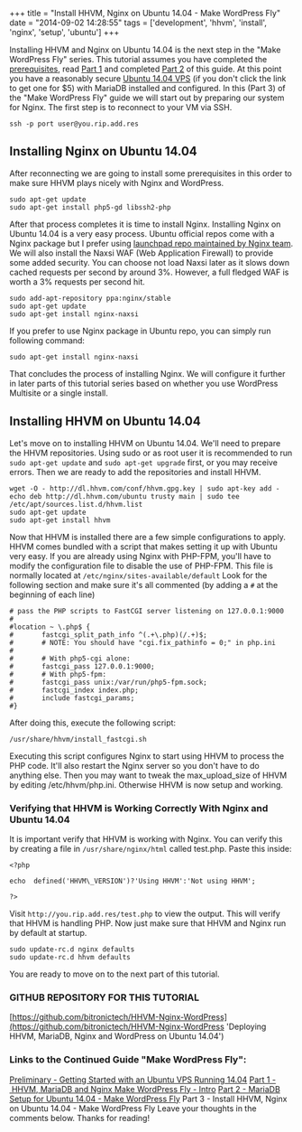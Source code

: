 +++
title = "Install HHVM, Nginx on Ubuntu 14.04 - Make WordPress Fly"
date = "2014-09-02 14:28:55"
tags = ['development', 'hhvm', 'install', 'nginx', 'setup', 'ubuntu']
+++

Installing HHVM and Nginx on Ubuntu 14.04 is the next step in the "Make
WordPress Fly" series. This tutorial assumes you have completed the
[prerequisites](http://bryanapperson.com/blog/getting-started-ubuntu-vps-running-14-04/ 'Getting Started with an Ubuntu VPS Running 14.04'),
read
[Part 1](http://bryanapperson.com/blog/intro-hhvm-mariadb-nginx-wordpress/ 'HHVM, MariaDB and Nginx Make WordPress Fly – Intro')
and completed
[Part 2](http://bryanapperson.com/blog/make-wordpress-fly-mariadb-setup-ubuntu-14/ 'MariaDB 10.1 Setup for Ubuntu 14.04 – Make WordPress Fly')
of this guide. At this point you have a reasonably secure
[Ubuntu 14.04 VPS](https://www.bitronictech.net/ubuntu-vps-hosting.php 'Ubuntu VPS Hosting') (if
you don't click the link to get one for \$5) with MariaDB installed and
configured. In this (Part 3) of the "Make WordPress Fly" guide we will start out
by preparing our system for Nginx. The first step is to reconnect to your VM via
SSH.

`ssh -p port user@you.rip.add.res`

## Installing Nginx on Ubuntu 14.04

After reconnecting we are going to install some prerequisites in this order to
make sure HHVM plays nicely with Nginx and WordPress.

```
sudo apt-get update
sudo apt-get install php5-gd libssh2-php
```

After that process completes it is time to install Nginx. Installing Nginx on
Ubuntu 14.04 is a very easy process. Ubuntu official repos come with a Nginx
package but I prefer using
[launchpad repo maintained by Nginx team](http://wiki.nginx.org/Install#Official_Debian.2FUbuntu_packages).
We will also install the Naxsi WAF (Web Application Firewall) to provide some
added security. You can choose not load Naxsi later as it slows down cached
requests per second by around 3%. However, a full fledged WAF is worth a 3%
requests per second hit.

```
sudo add-apt-repository ppa:nginx/stable
sudo apt-get update
sudo apt-get install nginx-naxsi
```

If you prefer to use Nginx package in Ubuntu repo, you can simply run following
command:

`sudo apt-get install nginx-naxsi`

That concludes the process of installing Nginx. We will configure it further in
later parts of this tutorial series based on whether you use WordPress Multisite
or a single install.

## Installing HHVM on Ubuntu 14.04

Let's move on to installing HHVM on Ubuntu 14.04. We'll need to prepare the HHVM
repositories. Using sudo or as root user it is recommended to run
`sudo apt-get update` and `sudo apt-get upgrade` first, or you may receive
errors. Then we are ready to add the repositories and install HHVM.

```
wget -O - http://dl.hhvm.com/conf/hhvm.gpg.key | sudo apt-key add -
echo deb http://dl.hhvm.com/ubuntu trusty main | sudo tee /etc/apt/sources.list.d/hhvm.list
sudo apt-get update
sudo apt-get install hhvm
```

Now that HHVM is installed there are a few simple configurations to apply. HHVM
comes bundled with a script that makes setting it up with Ubuntu very easy. If
you are already using Nginx with PHP-FPM, you'll have to modify the
configuration file to disable the use of PHP-FPM. This file is normally located
at `/etc/nginx/sites-available/default` Look for the following section and make
sure it's all commented (by adding a `#` at the beginning of each line)

```
# pass the PHP scripts to FastCGI server listening on 127.0.0.1:9000
#
#location ~ \.php$ {
#       fastcgi_split_path_info ^(.+\.php)(/.+)$;
#       # NOTE: You should have "cgi.fix_pathinfo = 0;" in php.ini
#
#       # With php5-cgi alone:
#       fastcgi_pass 127.0.0.1:9000;
#       # With php5-fpm:
#       fastcgi_pass unix:/var/run/php5-fpm.sock;
#       fastcgi_index index.php;
#       include fastcgi_params;
#}

```

After doing this, execute the following script:

```
/usr/share/hhvm/install_fastcgi.sh

```

Executing this script configures Nginx to start using HHVM to process the PHP
code. It'll also restart the Nginx server so you don't have to do anything else.
Then you may want to tweak the max_upload_size of HHVM by editing
/etc/hhvm/php.ini. Otherwise HHVM is now setup and working.

### Verifying that HHVM is Working Correctly With Nginx and Ubuntu 14.04

It is important verify that HHVM is working with Nginx. You can verify this by
creating a file in `/usr/share/nginx/html` called test.php. Paste this inside:

```
<?php

echo  defined('HHVM\_VERSION')?'Using HHVM':'Not using HHVM';

?>
```

Visit `http://you.rip.add.res/test.php` to view the output. This will verify
that HHVM is handling PHP. Now just make sure that HHVM and Nginx run by default
at startup.

```
sudo update-rc.d nginx defaults
sudo update-rc.d hhvm defaults
```

You are ready to move on to the next part of this tutorial.

### GITHUB REPOSITORY FOR THIS TUTORIAL

[https://github.com/bitronictech/HHVM-Nginx-WordPress](https://github.com/bitronictech/HHVM-Nginx-WordPress 'Deploying HHVM, MariaDB, Nginx and WordPress on Ubuntu 14.04')

### Links to the Continued Guide "Make WordPress Fly":

[Preliminary - Getting Started with an Ubuntu VPS Running 14.04](http://bryanapperson.com/blog/getting-started-ubuntu-vps-running-14-04/ 'Getting Started with an Ubuntu VPS Running 14.04')
[Part 1 - HHVM, MariaDB and Nginx Make WordPress Fly - Intro](http://bryanapperson.com/blog/intro-hhvm-mariadb-nginx-wordpress/ 'HHVM, MariaDB and Nginx Make WordPress Fly – Intro')
[Part 2 - MariaDB Setup for Ubuntu 14.04 - Make WordPress Fly](http://bryanapperson.com/blog/make-wordpress-fly-mariadb-setup-ubuntu-14/ 'MariaDB 10.1 Setup for Ubuntu 14.04 – Make WordPress Fly')
Part 3 - Install HHVM, Nginx on Ubuntu 14.04 - Make WordPress Fly Leave your
thoughts in the comments below. Thanks for reading!
